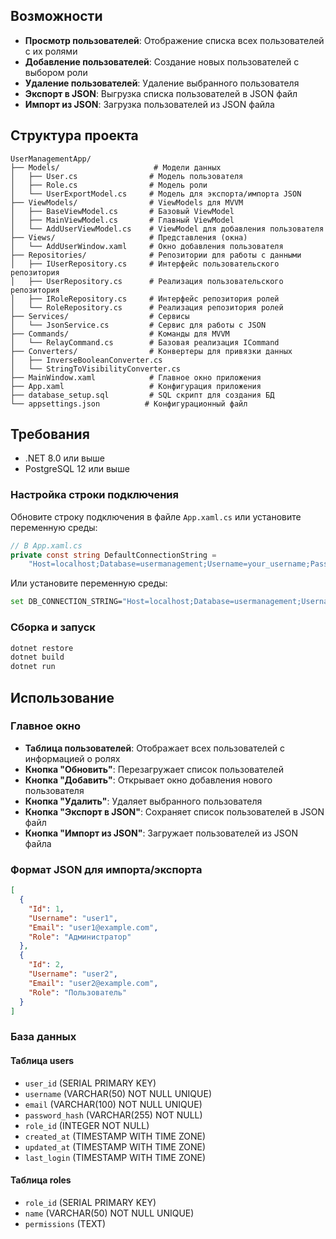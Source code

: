 ## Возможности

- **Просмотр пользователей**: Отображение списка всех пользователей с их ролями
- **Добавление пользователей**: Создание новых пользователей с выбором роли
- **Удаление пользователей**: Удаление выбранного пользователя
- **Экспорт в JSON**: Выгрузка списка пользователей в JSON файл
- **Импорт из JSON**: Загрузка пользователей из JSON файла

## Структура проекта

```
UserManagementApp/
├── Models/                     # Модели данных
│   ├── User.cs                # Модель пользователя
│   ├── Role.cs                # Модель роли
│   └── UserExportModel.cs     # Модель для экспорта/импорта JSON
├── ViewModels/                # ViewModels для MVVM
│   ├── BaseViewModel.cs       # Базовый ViewModel
│   ├── MainViewModel.cs       # Главный ViewModel
│   └── AddUserViewModel.cs    # ViewModel для добавления пользователя
├── Views/                     # Представления (окна)
│   └── AddUserWindow.xaml     # Окно добавления пользователя
├── Repositories/              # Репозитории для работы с данными
│   ├── IUserRepository.cs     # Интерфейс пользовательского репозитория
│   ├── UserRepository.cs      # Реализация пользовательского репозитория
│   ├── IRoleRepository.cs     # Интерфейс репозитория ролей
│   └── RoleRepository.cs      # Реализация репозитория ролей
├── Services/                  # Сервисы
│   └── JsonService.cs         # Сервис для работы с JSON
├── Commands/                  # Команды для MVVM
│   └── RelayCommand.cs        # Базовая реализация ICommand
├── Converters/                # Конвертеры для привязки данных
│   ├── InverseBooleanConverter.cs
│   └── StringToVisibilityConverter.cs
├── MainWindow.xaml            # Главное окно приложения
├── App.xaml                   # Конфигурация приложения
├── database_setup.sql         # SQL скрипт для создания БД
└── appsettings.json          # Конфигурационный файл
```

## Требования

- .NET 8.0 или выше
- PostgreSQL 12 или выше


### Настройка строки подключения

Обновите строку подключения в файле `App.xaml.cs` или установите переменную среды:

```csharp
// В App.xaml.cs
private const string DefaultConnectionString = 
    "Host=localhost;Database=usermanagement;Username=your_username;Password=your_password";
```

Или установите переменную среды:
```bash
set DB_CONNECTION_STRING="Host=localhost;Database=usermanagement;Username=your_username;Password=your_password"
```

### Сборка и запуск

```bash
dotnet restore
dotnet build
dotnet run
```

## Использование

### Главное окно

- **Таблица пользователей**: Отображает всех пользователей с информацией о ролях
- **Кнопка "Обновить"**: Перезагружает список пользователей
- **Кнопка "Добавить"**: Открывает окно добавления нового пользователя
- **Кнопка "Удалить"**: Удаляет выбранного пользователя
- **Кнопка "Экспорт в JSON"**: Сохраняет список пользователей в JSON файл
- **Кнопка "Импорт из JSON"**: Загружает пользователей из JSON файла

### Формат JSON для импорта/экспорта

```json
[
  {
    "Id": 1,
    "Username": "user1",
    "Email": "user1@example.com",
    "Role": "Администратор"
  },
  {
    "Id": 2,
    "Username": "user2",
    "Email": "user2@example.com",
    "Role": "Пользователь"
  }
]
```

### База данных

#### Таблица users
- `user_id` (SERIAL PRIMARY KEY)
- `username` (VARCHAR(50) NOT NULL UNIQUE)
- `email` (VARCHAR(100) NOT NULL UNIQUE)
- `password_hash` (VARCHAR(255) NOT NULL)
- `role_id` (INTEGER NOT NULL)
- `created_at` (TIMESTAMP WITH TIME ZONE)
- `updated_at` (TIMESTAMP WITH TIME ZONE)
- `last_login` (TIMESTAMP WITH TIME ZONE)

#### Таблица roles
- `role_id` (SERIAL PRIMARY KEY)
- `name` (VARCHAR(50) NOT NULL UNIQUE)
- `permissions` (TEXT)

